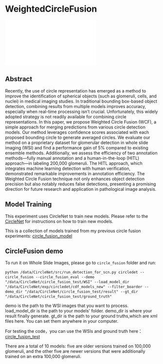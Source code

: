 # WeightedCircleFusion

![](docs/problem1.pdf)

## Abstract
Recently, the use of circle representation has emerged as a method to improve the identification of spherical objects (such as glomeruli, cells, and nuclei) in medical imaging studies. In traditional bounding box-based object detection, combining results from multiple models improves accuracy, especially when real-time processing isn’t crucial. Unfortunately, this widely adopted strategy is not readily available for combining circle representations. In this paper, we propose Weighted Circle Fusion (WCF), a simple approach for merging predictions from various circle detection models. Our method leverages confidence scores associated with each proposed bounding circle to generate averaged circles. We evaluate our method on a proprietary dataset for glomerular detection in whole slide imaging (WSI) and find a performance gain of 5% compared to existing ensemble methods. Additionally, we assess the efficiency of two annotation methods—fully manual annotation and a human-in-the-loop (HITL) approach—in labeling 200,000 glomeruli. The HITL approach, which integrates machine learning detection with human verification, demonstrated remarkable improvements in annotation efficiency. The Weighted Circle Fusion technique not only enhances object detection precision but also notably reduces false detections, presenting a promising direction for future research and application in pathological image analysis.
## Model Training
This experiment uses CircleNet to train new models. Please refer to the [CircleNet](https://github.com/hrlblab/CircleNet/blob/master/README.md) for instructions on how to train new models.

This is a collection of models trained from my previous circle fusion experiments:
[circle_fusion_model](https://vanderbilt.box.com/s/daknhqeow1fn2kg2tec4ncfzc46osdtg)

## CircleFusion demo
To run it on Whole Slide Images, please go to `circle_fusion` folder and run:
```
python /data/CircleNet/src/run_detection_for_scn.py circledet --circle_fusion --circle_fusion_eval --demo "/data/CircleNet/circle_fusion_test/WSI" --load_model_dir "/data/CircleNet/exp/circledet/cdf_models_new" --filter_boarder --demo_dir "/data/CircleNet/circle_fusion_test/result" --gt_dir "/data/CircleNet/circle_fusion_test/ground_truth" 
```
demo is the path to the WSI images that you want to process. load_model_dir is the path to your models' folder. demo_dir is where your result finally generate. gt_dir is the path to your ground truths,which are xml files here.
You can set them anywhere in your computer.

For testing the code，you can use the WSIs and ground truth here：
[circle_fusion_test](https://vanderbilt.box.com/s/qnnyo7ai97q9e7do6htc1rg6kcabqnlh)

There are a total of 10 models: five are older versions trained on 100,000 glomeruli, and the other five are newer versions that were additionally trained on an extra 100,000 glomeruli.
